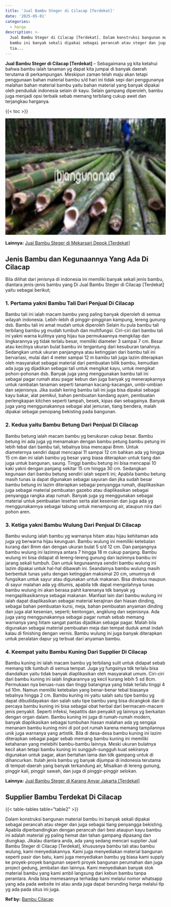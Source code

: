 ```yaml
---
title: 'Jual Bambu Steger di Cilacap [Terdekat]'
date: '2025-05-01'
categories:
  - harga
description: >-
  Jual Bambu Steger di Cilacap [Terdekat]. Dalam konstruksi bangunan material
  bambu ini banyak sekali dipakai sebagai perancah atau steger dan juga sebagai
  tia...
---
```


**Jual Bambu Steger di Cilacap \[Terdekat\]** – Sebagaimana yg kita ketahui bahwa bambu ialah tanaman yg dapat kita jumpai di banyak daerah terutama di perkampungan. Meskipun zaman telah maju akan tetapi penggunaan bahan material bambu s/d hari ini tidak sepi dari penggunanya malahan bahan material bambu yaitu bahan material yang banyak dipakai oleh penduduk indonesia selain dr kayu. Selain gampang diperoleh, bambu juga menjadi opsi terbaik sebab memang terbilang cukup awet dan terjangkau harganya.

{{< toc >}}

![Jual Bambu Steger di Cilacap [Terdekat]](/images/jual-bambu-tali-31.png)

**Lainnya:** [Jual Bambu Steger di Mekarsari Depok \[Terdekat\]](https://bambu.bangunan.co/jual-bambu-steger-di-mekarsari-depok-terdekat/)

## Jenis Bambu dan Kegunaannya Yang Ada Di Cilacap

Bila dilihat dari jenisnya di indonesia ini memiliki banyak sekali jenis bambu, diantara jenis-jenis bambu yang Di Jual Bambu Steger di Cilacap \[Terdekat\] yaitu sebagai berikut;

### 1\. Pertama yakni Bambu Tali Dari Penjual Di Cilacap

Bambu tali ini ialah macam bambu yang paling banyak diperoleh di semua wilayah indonesia. Lebih-lebih di pinggir-pinggiran kampung, lereng gunung dsb. Bambu tali ini amat mudah untuk diperoleh Selain itu pula bambu tali terbilang bambu yg mudah tumbuh dan multifungsi. Ciri-ciri dari bambu tali ini yakni warna kulitnya yang hijau tua permukaannya mengkilap dan lingkarannya yg tidak terlalu besar, memiliki diameter 3 sampai 7 cm. Besar atau kecilnya ukuran bulat bambu ini tergantung dari kesuburan tanahnya. Sedangkan untuk ukuran panjangnya atau ketinggian dari bambu tali ini bervariasi, mulai dari 4 meter sampai 12 m bambu tali juga lazim diterapkan oleh masyarakat sebagai material dari pembuatan bilik bambu, kemudian ada juga yg dijadikan sebagai tali untuk mengikat kayu, untuk mengikat pohon-pohonan dsb. Banyak juga yang menggunakan bambu tali ini sebagai pagar rumah atau pagar kebun dan juga banyak yg menerapkannya untuk rambatan tanaman seperti tanaman kacang-kacangan, umbi-umbian dan sejenisnya. Jika sudah kering bambu tali ini juga bisa dipakai sebagai kayu bakar, alat pemikul, bahan pembuatan kandang ayam, pembuatan perlengkapan kitchen seperti tampah, besek, kipas dan sebagainya. Banyak juga yang menggunakannya sebagai alat jemuran, tiang bendera, malah dipakai sebagai penopang bekisting pada bangunan.

### 2\. Kedua yaitu Bambu Betung Dari Penjual Di Cilacap

Bambu betung ialah macam bambu yg berukuran cukup besar. Bambu betung ini ada juga yg menamakan dengan bambu petung bambu petung ini lebih tebal dari bambu tali, tebalnya bisa mencapai 8mm. Untuk diameternya sendiri dapat mencapai 11 sampai 12 cm bahkan ada yg hingga 15 cm dan ini ialah bambu yg besar yang biasa diterapkan untuk tiang dan juga untuk bangunan, saung. Tinggi bambu betung ini bisa mencapai 10 kaki yakni dengan panjang sekitar 15 cm hingga 30 cm. Sedangkan kegunaan dari bambu betung sendiri ialah seperti ini; Apabila bambu betung masih tunas ia dapat digunakan sebagai sayuran dan jika sudah besar bambu betung ini lazim diterapkan sebagai penyangga rumah, diaplikasikan juga sebagai material pembuatan gazebo atau diaplikasikan sebagai penyangga rangka atap rumah. Banyak juga yg menggunakan sebagai material untuk pembuatan lesehan serta alat kesenian dan juga ada yg menggunakannya sebagai tabung untuk menampung air, ataupun nira dari pohon aren.

### 3\. Ketiga yakni Bambu Wulung Dari Penjual Di Cilacap

Bambu wulung ialah bambu yg warnanya hitam atau hijau kehitaman ada juga yg berwarna hijau keunguan. Bambu wulung ini memiliki ketebalan kurang dari 8mm dan dengan ukuran bulat 5 s/d 12 cm. Dan panjangnya bambu wulung ini lazimnya antara 7 hingga 18 m cukup panjang. Bambu wulung ini bisa didapat di lereng-lereng gunung dan lazimnya bambu ini jarang sekali tumbuh. Dan untuk kegunaannya sendiri bambu wulung ini lazim dipakai untuk hal-hal dibawah ini. Seandainya bambu wulung masih berbentuk tunas yaitu dengan ketinggian maksimal 20 cm, umumnya di fungsikan untuk sayur atau digunakan untuk makanan. Bisa direbus maupun di sayur malahan ada yg ditumis, apabila tdk dapat mengolahnya tunas bambu wulung ini akan berasa pahit karenanya tdk banyak yg mengaplikasikannya sebagai makanan. Manfaat lain dari bambu wulung ini ialah dapat diaplikasikan sebagai material kerajinan dan hiasan dinding, sebagai bahan pembuatan kursi, meja, bahan pembuatan anyaman dinding dan juga alat kesenian, seperti; kentongan, angklung dan sejenisnya. Ada juga yang menggunakannya sebagai pagar rumah sebab memang warnanya yang hitam sangat pantas dijadikan sebagai pagar. Malah bila digunakan sebagai material pembuatan meja dan tempat duduk amat indah kalau di finishing dengan vernis. Bambu wulung ini juga banyak diterapkan untuk peralatan dapur yg terbuat dari anyaman bambu.

### 4\. Keempat yaitu Bambu Kuning Dari Supplier Di Cilacap

Bambu kuning ini ialah macam bambu yg terbilang sulit untuk didapat sebab memang tdk tumbuh di semua tempat. Juga yg fungsinya tdk terlalu bisa diandalkan yaitu tidak banyak diaplikasikan oleh masyarakat umum. Ciri-ciri dari bambu kuning ini ialah lingkarannya yg kecil kurang lebih 5 sd 8cm. Permukaan nya beruas-ruas dan tinggi batangnya yang tidak terlalu tinggi 4 sd 10m. Namun memiliki ketebalan yang benar-benar tebal biasanya tebalnya hingga 2 cm. Bambu kuning ini yaitu salah satu tipe bambu yg dapat dibudidayakan dan salah satu tipe bambu yang bisa dicangkok dan di percaya bambu kuning ini bisa sebagai obat herbal dari bermacam-macam jenis penyakit. Seperti infeksi, hepatitis dan penyakit yg lainnya yg berkaitan dengan organ dalam. Bambu kuning ini juga di rumah-rumah modern, banyak diaplikasikan sebagai tumbuhan hiasan malahan ada yg sengaja menanam bambu kuning mini di pot pot rumah karena memang tampilannya unik juga warnanya yang artistik. Bila di desa-desa bambu kuning ini lazim diterapkan sebagai pagar sebab memang bambu kuning ini memiliki ketahanan yang melebihi bambu-bambu lainnya. Meski ukuran bulatnya kecil akan tetapi bambu kuning ini sungguh-sungguh kuat sekiranya digunakan untuk pagar, akan bertahan lama dan tdk gampang untuk di dihancurkan. Itulah jenis bambu yg banyak dijumpai di indonesia terutama di tempat-daerah yang banyak terkandung air, Misalkan di lereng gunung, pinggir kali, pinggir sawah, dan juga di pinggir-pinggir selokan.

**Lainnya:** [Jual Bambu Steger di Karang Anyar Jakarta \[Terdekat\]](https://bambu.bangunan.co/jual-bambu-steger-di-karang-anyar-jakarta-terdekat/)

## Supplier Bambu Terdekat Di Cilacap

{{< table-tables table="table2" >}}

Dalam konstruksi bangunan material bambu ini banyak sekali dipakai sebagai perancah atau steger dan juga sebagai tiang penyangga bekisting. Apabila diperbandingkan dengan perancah dari besi ataupun kayu bambu ini adalah material yg paling hemat dan tahan gampang dipasang dan diungkap. Jikalau diantara anda, ada yang sedang mencari supplier Jual Bambu Steger di Cilacap \[Terdekat\], khususnya bambu tali atau bambu wulung, kami menyediakannya. Kami juga menyediakan material bangunan seperti pasir dan batu, kami juga menyediakan bambu yg biasa kami supply ke proyek-proyek bangunan seperti proyek bangunan perumahan dan juga project gedung, jembatan dan lainnya. Kami menyediakan banyak stok material bambu yang kami ambil langsung dari kebun bambu tanpa perantara. Anda bisa memesannya terhadap kami melalui nomor whatsapp yang ada pada website ini atau anda juga dapat berunding harga melalui tlp yg ada pada situs ini juga.

**Ref by:** [Bambu Cilacap](https://id.wikipedia.org/wiki/Bambu)
